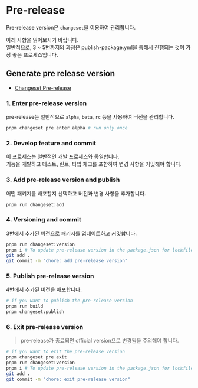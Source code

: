 # Pre-release

Pre-release version은 `changeset`을 이용하여 관리합니다.

아래 사항을 읽어보시기 바랍니다. <br/>
일반적으로, 3 ~ 5번까지의 과정은 publish-package.yml을 통해서 진행되는 것이 가장 좋은 프로세스입니다.

## Generate pre release version

- [Changeset Pre-release](https://github.com/changesets/changesets/blob/main/docs/prereleases.md)

### 1. Enter pre-release version

pre-release는 일반적으로 `alpha`, `beta`, `rc` 등을 사용하여 버전을 관리합니다.

```sh
pnpm changeset pre enter alpha # run only once
```

### 2. Develop feature and commit

이 프로세스는 일반적인 개발 프로세스와 동일합니다. <br/>
기능을 개발하고 테스트, 린트, 타입 체크를 포함하여 변경 사항을 커밋해야 합니다.

### 3. Add pre-release version and publish

어떤 패키지를 배포할지 선택하고 버전과 변경 사항을 추가합니다.

```sh
pnpm run changeset:add
```

### 4. Versioning and commit

3번에서 추가된 버전으로 패키지를 업데이트하고 커밋합니다.

```sh
pnpm run changeset:version
pnpm i # To update pre-release version in the package.json for lockfile
git add .
git commit -m "chore: add pre-release version"
```

### 5. Publish pre-release version

4번에서 추가된 버전을 배포합니다.

```sh
# if you want to publish the pre-release version
pnpm run build
pnpm changeset:publish
```

### 6. Exit pre-release version

> pre-release가 종료되면 official version으로 변경됨을 주의해야 합니다.

```sh
# if you want to exit the pre-release version
pnpm changeset pre exit
pnpm run changeset:version
pnpm i # To update pre-release version in the package.json for lockfile
git add .
git commit -m "chore: exit pre-release version"
```
